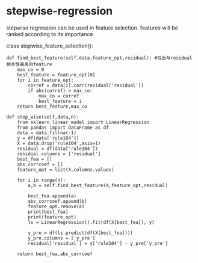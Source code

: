 # stepwise-regression
stepwise regression can be used in feature selection. features will be ranked according to its importance

class stepwise_feature_selection():

    def find_best_feature(self,data,feature_opt,residual): #找出与residual相关性最高的feature
        max_co = 0
        best_feature = feature_opt[0]
        for i in feature_opt:
            corref = data[i].corr(residual['residual'])
            if abs(corref) > max_co:
                max_co = corref
                best_feature = i
        return best_feature,max_co
    
    def step_wise(self,data,n):
        from sklearn.linear_model import LinearRegression
        from pandas import DataFrame as df
        data = data.fillna(-1)
        y = df(data['rule104'])
        X = data.drop('rule104',axis=1)
        residual = df(data['rule104'])
        residual.columns = ['residual']
        best_fea = []
        abs_corrcoef = []
        feature_opt = list(X.columns.values)
    
        for i in range(n):
            a,b = self.find_best_feature(X,feature_opt,residual)
            
            best_fea.append(a)
            abs_corrcoef.append(b)
            feature_opt.remove(a)
            print(best_fea)
            print(feature_opt)
            ls = LinearRegression().fit(df(X[best_fea]), y)

            y_pre = df(ls.predict(df(X[best_fea])))
            y_pre.columns = ['y_pre']
            residual['residual'] = y['rule104'] - y_pre['y_pre']
            
        return best_fea,abs_corrcoef
